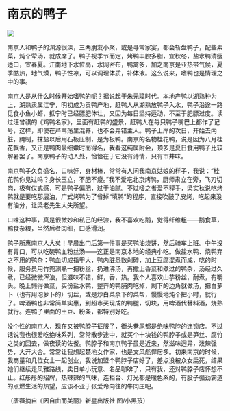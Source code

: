 # 南京的鸭子

![](http://www.yilinzazhi.com/images/yili/yili201313/yili20131349-1-l.jpg)

南京人和鸭子的渊源很深，三两朋友小聚，或是寻常家宴，都会斩盘鸭子，配些素菜，炖个荤汤，就成席了。鸭子视季节而定，烤鸭丰腴多脂，宜秋冬，盐水鸭清瘦适口，宜春夏。江南地下水位高，水网密布，鸭禽多，加之南京是亚热带气候，夏季酷热，地气燥，鸭子性凉，可以调理体质，补体液。这么说来，嗜鸭也是情理之中的事。 

南京人是从什么时候开始嗜鸭的呢？据说起于朱元璋时代。本地产鸭以湖熟种为上，湖熟隶属江宁，明初成为贡鸭产地，赶鸭人从湖熟放鸭子入水，鸭子沿途一路觅食小鱼小虾，抵宁时已经膘肥体壮，又因为每日坚持运动，不至于肥膘过度。读过汪曾祺的《鸡鸭名家》，里面有赶鸭的盛景，赶鸭人在每只鸭子嘴巴上都作了记号，这样，即使在芦苇荡里混养，也不会弄错主人。鸭子上岸的次日，开始去内脏，腌制，抹盐以后用石板压制，是为板鸭。南京的名物桂花鸭，说是因为八月桂花飘香，又正是鸭肉最细嫩时而得名，我看这纯属附会，顶多是夏日食用鸭子比较解暑罢了。南京鸭子的动人处，恰恰在于它没有诗情，只有市井味。 

南京鸭子久负盛名，口味好，身材棒，常常有人问我南京姑娘的样子，我说：“桂花鸭你见过吗？身长玉立，不肥不瘦。”我不爱吃北京烤鸭，厨师肃立在旁，飞刀切肉，极有仪式感，可是鸭子偏肥，过于油腻。不过嗜之者爱不释手，梁实秋说吃烤鸭就是要吃那层油，广式烤鸭为了省掉“填鸭”的程序，直接吹鼓了皮烤，吃起来没有油分，让梁老先生大失所望。 

口味这种事，真是很微妙和私己的经验，我不喜欢吃鹅，觉得纤维粗——鹅食草，鸭食杂粮，当然后者肉细，口感滑润。 

鸭子所惠南京人大矣！早晨出门后第一件事是买鸭油烧饼，然后骑车上班。中午没有胃口，可以吃碗鸭血粉丝汤——这正是南京本地的经典小吃。做盐水鸭、烧鸭弃之不用的鸭杂：鸭血切成指甲大，鸭内脏悉数剁碎，加上豆腐混煮而成，吃的时候，服务员用竹兜涮熟一把粉丝，扔进沸汤，再撒上香菜和煮过的鸭杂，汤经过久煮，已经微微浑浊，但滋味不错，鲜，香，热。我个人喜欢山芋粉丝，耐煮，有嚼头。晚上懒得做菜，买份盐水鸭，整齐的鸭脯肉吃掉，剩下的边角就做汤，把白萝卜（也有用泡萝卜的）切丝，或是炒白菜余下的菜帮，慢慢地炖个把小时，就行了。啤酒鸭也非常简单实惠，到超市买现成的鸭腿，切块，用啤酒代替料酒，烧熟就行。连鸭子里面的土豆、粉条，都特别好吃。 

没个性的南京人，现在又被鸭脖子征服了，街头巷尾都是绝味鸭脖的连锁店。不过话说我也很爱吃绝味系列，常常散步途中，就买个十块钱的鸭脖子或是笋丝、腐竹之类的回去，做夜读的佐餐。鸭脖子和南京鸭子虽是近亲，然滋味迥异，泼辣强势，大开大合。常常让我想起楚地女作家，也是文风彪悍居多。初来南京的时候，我商量和几位女士一起创业，我说加盟个鸭脖子店好了，差点没被众女扁死，结果她们继续走风雅路线，卖日单小玩意、名品咖啡了，只有我，还对鸭脖子店怀想不止。红彤彤的招牌，热辣辣的气味，连柜台、灯光都是暖色系的，有股子强劲霸道的点燃生活的热望，应该不亚于张爱玲向往的牛肉庄吧。 

（唐薇摘自《因自由而美丽》新星出版社 图/小黑孩）